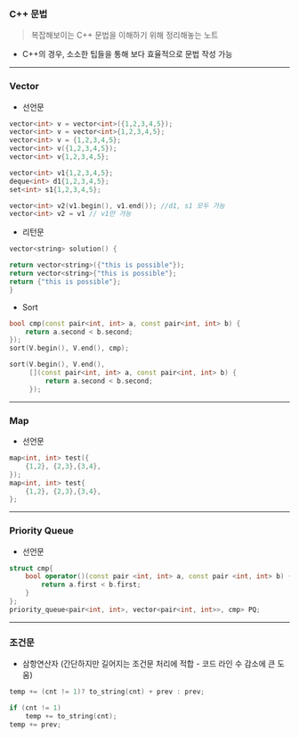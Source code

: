 ### C++ 문법
> 복잡해보이는 C++ 문법을 이해하기 위해 정리해놓는 노트

* C++의 경우, 소소한 팁들을 통해 보다 효율적으로 문법 작성 가능

<hr>

### Vector 

* 선언문
```C++
vector<int> v = vector<int>({1,2,3,4,5});
vector<int> v = vector<int>{1,2,3,4,5};
vector<int> v = {1,2,3,4,5};
vector<int> v({1,2,3,4,5});
vector<int> v{1,2,3,4,5};
```
```C++
vector<int> v1{1,2,3,4,5}; 
deque<int> d1{1,2,3,4,5};
set<int> s1{1,2,3,4,5};

vector<int> v2(v1.begin(), v1.end()); //d1, s1 모두 가능
vector<int> v2 = v1 // v1만 가능
```

* 리턴문
```C++
vector<string> solution() {

return vector<string>({"this is possible"});
return vector<string>{"this is possible"};
return {"this is possible"};
}
```

* Sort
```C++
bool cmp(const pair<int, int> a, const pair<int, int> b) {
    return a.second < b.second;
});
sort(V.begin(), V.end(), cmp);
```

```C++
sort(V.begin(), V.end(), 
     [](const pair<int, int> a, const pair<int, int> b) {
         return a.second < b.second;
     });
```

<hr>

### Map

* 선언문

```C++
map<int, int> test({
    {1,2}, {2,3},{3,4},
});
map<int, int> test{
    {1,2}, {2,3},{3,4},
};
```

<hr>

### Priority Queue

* 선언문
```C++
struct cmp{
    bool operator()(const pair <int, int> a, const pair <int, int> b) {
        return a.first < b.first;
    }  
};
priority_queue<pair<int, int>, vector<pair<int, int>>, cmp> PQ; 
```

<hr>

### 조건문
* 삼항연산자 (간단하지만 길어지는 조건문 처리에 적합 - 코드 라인 수 감소에 큰 도움)
```C++
temp += (cnt != 1)? to_string(cnt) + prev : prev;
```
```C++
if (cnt != 1) 
    temp += to_string(cnt);
temp += prev;
```
